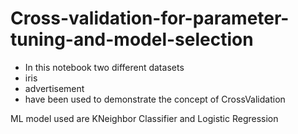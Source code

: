 # Cross-validation-for-parameter-tuning-and-model-selection

* In this notebook two different datasets 
* iris
* advertisement 
* have been used to demonstrate the concept of CrossValidation 

ML model used are KNeighbor Classifier and Logistic Regression
 
 
